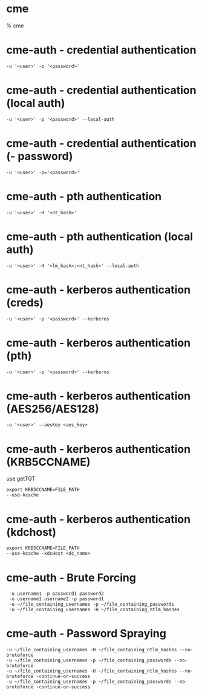 # cme

% cme

# cme-auth - credential authentication
```
-u '<user>' -p '<password>'
```

# cme-auth - credential authentication (local auth)
```
-u '<user>' -p '<password>' --local-auth
```

# cme-auth - credential authentication (- password)
```
-u '<user>' -p='<password>'
```

# cme-auth - pth authentication
```
-u '<user>' -H '<nt_hash>'
```

# cme-auth - pth authentication (local auth)
```
-u '<user>' -H '<lm_hash>:<nt_hash>' --local-auth
```

# cme-auth - kerberos authentication (creds)
```
-u '<user>' -p '<password>' --kerberos
```

# cme-auth - kerberos authentication (pth)
```
-u '<user>' -p '<password>' --kerberos
```

# cme-auth - kerberos authentication (AES256/AES128)
```
-u '<user>' --aesKey <aes_key>
```

# cme-auth - kerberos authentication (KRB5CCNAME)
use getTGT
```
export KRB5CCNAME=FILE_PATH
--use-kcache
```

# cme-auth - kerberos authentication (kdchost)
```
export KRB5CCNAME=FILE_PATH
--use-kcache -kdcHost <dc_name> 
```

# cme-auth - Brute Forcing
```
 -u username1 -p password1 password2
 -u username1 username2 -p password1
 -u ~/file_containing_usernames -p ~/file_containing_passwords
 -u ~/file_containing_usernames -H ~/file_containing_ntlm_hashes
```

# cme-auth - Password Spraying
```
-u ~/file_containing_usernames -H ~/file_containing_ntlm_hashes --no-bruteforce
-u ~/file_containing_usernames -p ~/file_containing_passwords --no-bruteforce
-u ~/file_containing_usernames -H ~/file_containing_ntlm_hashes --no-bruteforce -continue-on-success
-u ~/file_containing_usernames -p ~/file_containing_passwords --no-bruteforce -continue-on-success
```